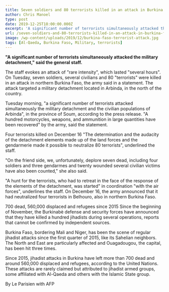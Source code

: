 ```yaml
---
title: Seven soldiers and 80 terrorists killed in an attack in Burkina Faso
author: Chris Manoel
type: post
date: 2019-12-25T18:00:00.000Z
excerpt: 'A significant number of terrorists simultaneously attacked the military detachment," said the general staff'
url: /seven-soldiers-and-80-terrorists-killed-in-an-attack-in-burkina-faso/
image: /wp-content/uploads/2019/12/burkina-faso-terrorist-attack.jpg
tags: [Al-Qaeda, Burkina Faso, Military, terrorists]
---
```


**"A significant number of terrorists simultaneously attacked the military detachment," said the general staff.**

The staff evokes an attack of "rare intensity", which lasted "several hours". On Tuesday, seven soldiers, several civilians and 80 "terrorists" were killed in an attack in northern Burkina Faso, the army said in a statement. The attack targeted a military detachment located in Arbinda, in the north of the country.

Tuesday morning, "a significant number of terrorists attacked simultaneously the military detachment and the civilian populations of Arbinda", in the province of Soum, according to the press release. "A hundred motorcycles, weapons, and ammunition in large quantities have been recovered" by the army, said the statement.

Four terrorists killed on December 16
"The determination and the audacity of the detachment elements made up of the land forces and the gendarmerie made it possible to neutralize 80 terrorists", underlined the staff.

"On the friend side, we, unfortunately, deplore seven dead, including four soldiers and three gendarmes and twenty wounded several civilian victims have also been counted," she also said.

"A hunt for the terrorists, who had to retreat in the face of the response of the elements of the detachment, was started" in coordination "with the air forces", underlines the staff. On December 16, the army announced that it had neutralized four terrorists in Belhouro, also in northern Burkina Faso.

700 dead, 560,000 displaced and refugees since 2015
Since the beginning of November, the Burkinabè defense and security forces have announced that they have killed a hundred jihadists during several operations, reports that cannot be confirmed by independent sources.

Burkina Faso, bordering Mali and Niger, has been the scene of regular jihadist attacks since the first quarter of 2015, like its Sahelian neighbors. The North and East are particularly affected and Ouagadougou, the capital, has been hit three times.

Since 2015, jihadist attacks in Burkina have left more than 700 dead and around 560,000 displaced and refugees, according to the United Nations. These attacks are rarely claimed but attributed to jihadist armed groups, some affiliated with Al-Qaeda and others with the Islamic State group.

By Le Parisien with AFP
